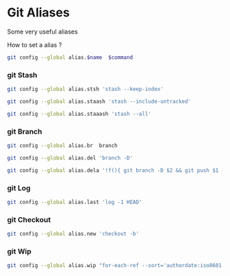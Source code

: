 # Git Aliases

Some very useful aliases

How to set a alias ?
```bash
git config --global alias.$name  $command
```

### git Stash 
```bash
git config --global alias.stsh 'stash --keep-index'

git config --global alias.staash 'stash --include-untracked'

git config --global alias.staaash 'stash --all'
```

### git Branch
```bash
git config --global alias.br  branch

git config --global alias.del 'branch -D'

git config --global alias.dela '!f(){ git branch -D $2 && git push $1 -d $2 ; }; f'
```

### git Log
```bash
git config --global alias.last 'log -1 HEAD'
```
### git Checkout
```bash
git config --global alias.new 'checkout -b'
```

### git Wip
```bash
git config --global alias.wip "for-each-ref --sort='authordate:iso8601' --format=' %(color:green)%(authordate:relative)%09%(color:white)%(refname:short)' refs/heads"
```